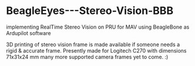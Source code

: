 # BeagleEyes---Stereo-Vision-BBB
implementing RealTime Stereo Vision on PRU for MAV using BeagleBone as Ardupilot software

3D printing of stereo vision frame is made available if someone needs a rigid & accurate frame.
Presently made for Logitech C270 with dimensions 71x31x24 mm
many more supported camera frames yet to come. :)
